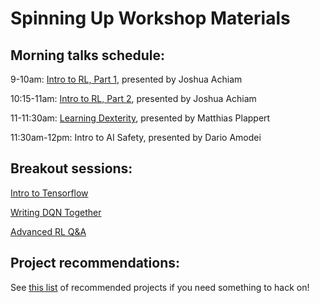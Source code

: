 # Spinning Up Workshop Materials

## Morning talks schedule:

9-10am: [Intro to RL, Part 1](https://github.com/openai/spinningup-workshop/blob/master/rl_intro/rl_intro.pdf), presented by Joshua Achiam

10:15-11am: [Intro to RL, Part 2](https://github.com/openai/spinningup-workshop/blob/master/rl_intro/rl_intro.pdf), presented by Joshua Achiam

11-11:30am: [Learning Dexterity](https://github.com/openai/spinningup-workshop/tree/master/research_talks), presented by Matthias Plappert

11:30am-12pm: Intro to AI Safety, presented by Dario Amodei

## Breakout sessions:

[Intro to Tensorflow](https://github.com/openai/spinningup-workshop/blob/master/tensorflow_review/tf_review_session.pdf)

[Writing DQN Together](https://github.com/openai/spinningup-workshop/tree/master/writing_dqn_together)

[Advanced RL Q&A](https://github.com/openai/spinningup-workshop/blob/master/rl_intro/rl_intro_part2.pdf)


## Project recommendations:

See [this list](https://docs.google.com/document/d/1pmqV-dAFSRDVYct9m6smP702f9cUIsPYTyamPLUcQZs/edit#) of recommended projects if you need something to hack on!

